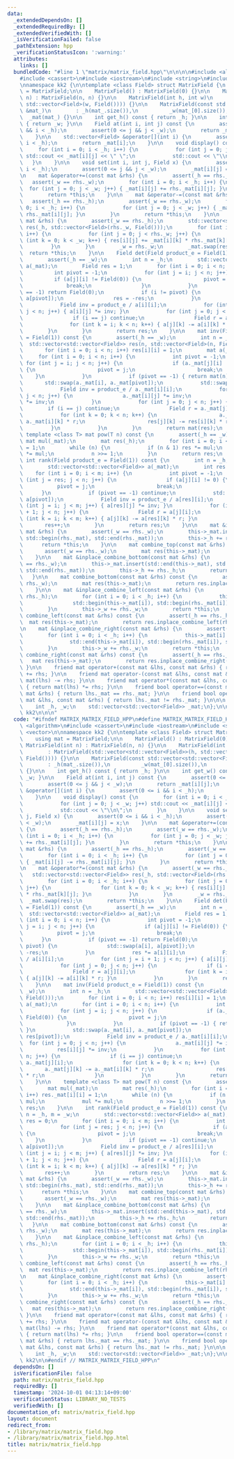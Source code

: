 ```yaml
---
data:
  _extendedDependsOn: []
  _extendedRequiredBy: []
  _extendedVerifiedWith: []
  _isVerificationFailed: false
  _pathExtension: hpp
  _verificationStatusIcon: ':warning:'
  attributes:
    links: []
  bundledCode: "#line 1 \"matrix/matrix_field.hpp\"\n\n\n\n#include <algorithm>\n\
    #include <cassert>\n#include <iostream>\n#include <string>\n#include <vector>\n\
    \nnamespace kk2 {\n\ntemplate <class Field> struct MatrixField {\n    using mat\
    \ = MatrixField;\n\n    MatrixField() : MatrixField(0) {}\n\n    MatrixField(int\
    \ n) : MatrixField(n, n) {}\n\n    MatrixField(int h, int w)\n        : MatrixField(std::vector<std::vector<Field>>(h,\
    \ std::vector<Field>(w, Field()))) {}\n\n    MatrixField(const std::vector<std::vector<Field>>\
    \ &mat_)\n        : _h(mat_.size()),\n          _w(mat_[0].size()),\n        \
    \  _mat(mat_) {}\n\n    int get_h() const { return _h; }\n\n    int get_w() const\
    \ { return _w; }\n\n    Field at(int i, int j) const {\n        assert(0 <= i\
    \ && i < _h);\n        assert(0 <= j && j < _w);\n        return _mat[i][j];\n\
    \    }\n\n    std::vector<Field> &operator[](int i) {\n        assert(0 <= i &&\
    \ i < _h);\n        return _mat[i];\n    }\n\n    void display() const {\n   \
    \     for (int i = 0; i < _h; i++) {\n            for (int j = 0; j < _w; j++)\
    \ std::cout << _mat[i][j] << \" \";\n            std::cout << \"\\n\";\n     \
    \   }\n    }\n\n    void set(int i, int j, Field x) {\n        assert(0 <= i &&\
    \ i < _h);\n        assert(0 <= j && j < _w);\n        _mat[i][j] = x;\n    }\n\
    \n    mat &operator+=(const mat &rhs) {\n        assert(_h == rhs._h);\n     \
    \   assert(_w == rhs._w);\n        for (int i = 0; i < _h; i++) {\n          \
    \  for (int j = 0; j < _w; j++) { _mat[i][j] += rhs._mat[i][j]; }\n        }\n\
    \        return *this;\n    }\n\n    mat &operator-=(const mat &rhs) {\n     \
    \   assert(_h == rhs._h);\n        assert(_w == rhs._w);\n        for (int i =\
    \ 0; i < _h; i++) {\n            for (int j = 0; j < _w; j++) { _mat[i][j] -=\
    \ rhs._mat[i][j]; }\n        }\n        return *this;\n    }\n\n    mat &operator*=(const\
    \ mat &rhs) {\n        assert(_w == rhs._h);\n        std::vector<std::vector<Field>>\
    \ res(_h, std::vector<Field>(rhs._w, Field()));\n        for (int i = 0; i < _h;\
    \ i++) {\n            for (int j = 0; j < rhs._w; j++) {\n                for\
    \ (int k = 0; k < _w; k++) { res[i][j] += _mat[i][k] * rhs._mat[k][j]; }\n   \
    \         }\n        }\n        _w = rhs._w;\n        _mat.swap(res);\n      \
    \  return *this;\n    }\n\n    Field det(Field product_e = Field(1)) const {\n\
    \        assert(_h == _w);\n        int n = _h;\n        std::vector<std::vector<Field>>\
    \ a(_mat);\n        Field res = 1;\n        for (int i = 0; i < n; i++) {\n  \
    \          int pivot = -1;\n            for (int j = i; j < n; j++) {\n      \
    \          if (a[j][i] != Field(0)) {\n                    pivot = j;\n      \
    \              break;\n                }\n            }\n            if (pivot\
    \ == -1) return Field(0);\n            if (i != pivot) {\n                std::swap(a[i],\
    \ a[pivot]);\n                res = -res;\n            }\n            res *= a[i][i];\n\
    \            Field inv = product_e / a[i][i];\n            for (int j = i + 1;\
    \ j < n; j++) { a[i][j] *= inv; }\n            for (int j = 0; j < n; j++) {\n\
    \                if (i == j) continue;\n                Field r = a[j][i];\n \
    \               for (int k = i; k < n; k++) { a[j][k] -= a[i][k] * r; }\n    \
    \        }\n        }\n        return res;\n    }\n\n    mat inv(Field product_e\
    \ = Field(1)) const {\n        assert(_h == _w);\n        int n = _h;\n      \
    \  std::vector<std::vector<Field>> res(n, std::vector<Field>(n, Field()));\n \
    \       for (int i = 0; i < n; i++) res[i][i] = 1;\n        mat a(_mat);\n   \
    \     for (int i = 0; i < n; i++) {\n            int pivot = -1;\n           \
    \ for (int j = i; j < n; j++) {\n                if (a._mat[j][i] != Field(0))\
    \ {\n                    pivot = j;\n                    break;\n            \
    \    }\n            }\n            if (pivot == -1) { return mat(n); }\n     \
    \       std::swap(a._mat[i], a._mat[pivot]);\n            std::swap(res[i], res[pivot]);\n\
    \            Field inv = product_e / a._mat[i][i];\n            for (int j = 0;\
    \ j < n; j++) {\n                a._mat[i][j] *= inv;\n                res[i][j]\
    \ *= inv;\n            }\n            for (int j = 0; j < n; j++) {\n        \
    \        if (i == j) continue;\n                Field r = a._mat[j][i];\n    \
    \            for (int k = 0; k < n; k++) {\n                    a._mat[j][k] -=\
    \ a._mat[i][k] * r;\n                    res[j][k] -= res[i][k] * r;\n       \
    \         }\n            }\n        }\n        return mat(res);\n    }\n\n   \
    \ template <class T> mat pow(T n) const {\n        assert(_h == _w);\n       \
    \ mat mul(_mat);\n        mat res(_h);\n        for (int i = 0; i < _h; i++) res._mat[i][i]\
    \ = 1;\n        while (n) {\n            if (n & 1) res *= mul;\n            mul\
    \ *= mul;\n            n >>= 1;\n        }\n        return res;\n    }\n\n   \
    \ int rank(Field product_e = Field(1)) const {\n        int n = _h, m = _w;\n\
    \        std::vector<std::vector<Field>> a(_mat);\n        int res = 0;\n    \
    \    for (int i = 0; i < m; i++) {\n            int pivot = -1;\n            for\
    \ (int j = res; j < n; j++) {\n                if (a[j][i] != 0) {\n         \
    \           pivot = j;\n                    break;\n                }\n      \
    \      }\n            if (pivot == -1) continue;\n            std::swap(a[res],\
    \ a[pivot]);\n            Field inv = product_e / a[res][i];\n            for\
    \ (int j = i; j < m; j++) { a[res][j] *= inv; }\n            for (int j = res\
    \ + 1; j < n; j++) {\n                Field r = a[j][i];\n                for\
    \ (int k = i; k < m; k++) { a[j][k] -= a[res][k] * r; }\n            }\n     \
    \       res++;\n        }\n        return res;\n    }\n\n    mat &inplace_combine_top(const\
    \ mat &rhs) {\n        assert(_w == rhs._w);\n        this->_mat.insert(std::begin(this->_mat),\
    \ std::begin(rhs._mat), std::end(rhs._mat));\n        this->_h += rhs._h;\n  \
    \      return *this;\n    }\n\n    mat combine_top(const mat &rhs) const {\n \
    \       assert(_w == rhs._w);\n        mat res(this->_mat);\n        return res.inplace_combine_top(rhs);\n\
    \    }\n\n    mat &inplace_combine_bottom(const mat &rhs) {\n        assert(_w\
    \ == rhs._w);\n        this->_mat.insert(std::end(this->_mat), std::begin(rhs._mat),\
    \ std::end(rhs._mat));\n        this->_h += rhs._h;\n        return *this;\n \
    \   }\n\n    mat combine_bottom(const mat &rhs) const {\n        assert(_w ==\
    \ rhs._w);\n        mat res(this->_mat);\n        return res.inplace_combine_bottom(rhs);\n\
    \    }\n\n    mat &inplace_combine_left(const mat &rhs) {\n        assert(_h ==\
    \ rhs._h);\n        for (int i = 0; i < _h; i++) {\n            this->_mat[i].insert(\n\
    \                std::begin(this->_mat[i]), std::begin(rhs._mat[i]), std::end(rhs._mat[i]));\n\
    \        }\n        this->_w += rhs._w;\n        return *this;\n    }\n\n    mat\
    \ combine_left(const mat &rhs) const {\n        assert(_h == rhs._h);\n      \
    \  mat res(this->_mat);\n        return res.inplace_combine_left(rhs);\n    }\n\
    \n    mat &inplace_combine_right(const mat &rhs) {\n        assert(_h == rhs._h);\n\
    \        for (int i = 0; i < _h; i++) {\n            this->_mat[i].insert(\n \
    \               std::end(this->_mat[i]), std::begin(rhs._mat[i]), std::end(rhs._mat[i]));\n\
    \        }\n        this->_w += rhs._w;\n        return *this;\n    }\n\n    mat\
    \ combine_right(const mat &rhs) const {\n        assert(_h == rhs._h);\n     \
    \   mat res(this->_mat);\n        return res.inplace_combine_right(rhs);\n   \
    \ }\n\n    friend mat operator+(const mat &lhs, const mat &rhs) { return mat(lhs)\
    \ += rhs; }\n\n    friend mat operator-(const mat &lhs, const mat &rhs) { return\
    \ mat(lhs) -= rhs; }\n\n    friend mat operator*(const mat &lhs, const mat &rhs)\
    \ { return mat(lhs) *= rhs; }\n\n    friend bool operator==(const mat &lhs, const\
    \ mat &rhs) { return lhs._mat == rhs._mat; }\n\n    friend bool operator!=(const\
    \ mat &lhs, const mat &rhs) { return lhs._mat != rhs._mat; }\n\n\n  private:\n\
    \    int _h, _w;\n    std::vector<std::vector<Field>> _mat;\n};\n\n} // namespace\
    \ kk2\n\n\n"
  code: "#ifndef MATRIX_MATRIX_FIELD_HPP\n#define MATRIX_MATRIX_FIELD_HPP 1\n\n#include\
    \ <algorithm>\n#include <cassert>\n#include <iostream>\n#include <string>\n#include\
    \ <vector>\n\nnamespace kk2 {\n\ntemplate <class Field> struct MatrixField {\n\
    \    using mat = MatrixField;\n\n    MatrixField() : MatrixField(0) {}\n\n   \
    \ MatrixField(int n) : MatrixField(n, n) {}\n\n    MatrixField(int h, int w)\n\
    \        : MatrixField(std::vector<std::vector<Field>>(h, std::vector<Field>(w,\
    \ Field()))) {}\n\n    MatrixField(const std::vector<std::vector<Field>> &mat_)\n\
    \        : _h(mat_.size()),\n          _w(mat_[0].size()),\n          _mat(mat_)\
    \ {}\n\n    int get_h() const { return _h; }\n\n    int get_w() const { return\
    \ _w; }\n\n    Field at(int i, int j) const {\n        assert(0 <= i && i < _h);\n\
    \        assert(0 <= j && j < _w);\n        return _mat[i][j];\n    }\n\n    std::vector<Field>\
    \ &operator[](int i) {\n        assert(0 <= i && i < _h);\n        return _mat[i];\n\
    \    }\n\n    void display() const {\n        for (int i = 0; i < _h; i++) {\n\
    \            for (int j = 0; j < _w; j++) std::cout << _mat[i][j] << \" \";\n\
    \            std::cout << \"\\n\";\n        }\n    }\n\n    void set(int i, int\
    \ j, Field x) {\n        assert(0 <= i && i < _h);\n        assert(0 <= j && j\
    \ < _w);\n        _mat[i][j] = x;\n    }\n\n    mat &operator+=(const mat &rhs)\
    \ {\n        assert(_h == rhs._h);\n        assert(_w == rhs._w);\n        for\
    \ (int i = 0; i < _h; i++) {\n            for (int j = 0; j < _w; j++) { _mat[i][j]\
    \ += rhs._mat[i][j]; }\n        }\n        return *this;\n    }\n\n    mat &operator-=(const\
    \ mat &rhs) {\n        assert(_h == rhs._h);\n        assert(_w == rhs._w);\n\
    \        for (int i = 0; i < _h; i++) {\n            for (int j = 0; j < _w; j++)\
    \ { _mat[i][j] -= rhs._mat[i][j]; }\n        }\n        return *this;\n    }\n\
    \n    mat &operator*=(const mat &rhs) {\n        assert(_w == rhs._h);\n     \
    \   std::vector<std::vector<Field>> res(_h, std::vector<Field>(rhs._w, Field()));\n\
    \        for (int i = 0; i < _h; i++) {\n            for (int j = 0; j < rhs._w;\
    \ j++) {\n                for (int k = 0; k < _w; k++) { res[i][j] += _mat[i][k]\
    \ * rhs._mat[k][j]; }\n            }\n        }\n        _w = rhs._w;\n      \
    \  _mat.swap(res);\n        return *this;\n    }\n\n    Field det(Field product_e\
    \ = Field(1)) const {\n        assert(_h == _w);\n        int n = _h;\n      \
    \  std::vector<std::vector<Field>> a(_mat);\n        Field res = 1;\n        for\
    \ (int i = 0; i < n; i++) {\n            int pivot = -1;\n            for (int\
    \ j = i; j < n; j++) {\n                if (a[j][i] != Field(0)) {\n         \
    \           pivot = j;\n                    break;\n                }\n      \
    \      }\n            if (pivot == -1) return Field(0);\n            if (i !=\
    \ pivot) {\n                std::swap(a[i], a[pivot]);\n                res =\
    \ -res;\n            }\n            res *= a[i][i];\n            Field inv = product_e\
    \ / a[i][i];\n            for (int j = i + 1; j < n; j++) { a[i][j] *= inv; }\n\
    \            for (int j = 0; j < n; j++) {\n                if (i == j) continue;\n\
    \                Field r = a[j][i];\n                for (int k = i; k < n; k++)\
    \ { a[j][k] -= a[i][k] * r; }\n            }\n        }\n        return res;\n\
    \    }\n\n    mat inv(Field product_e = Field(1)) const {\n        assert(_h ==\
    \ _w);\n        int n = _h;\n        std::vector<std::vector<Field>> res(n, std::vector<Field>(n,\
    \ Field()));\n        for (int i = 0; i < n; i++) res[i][i] = 1;\n        mat\
    \ a(_mat);\n        for (int i = 0; i < n; i++) {\n            int pivot = -1;\n\
    \            for (int j = i; j < n; j++) {\n                if (a._mat[j][i] !=\
    \ Field(0)) {\n                    pivot = j;\n                    break;\n  \
    \              }\n            }\n            if (pivot == -1) { return mat(n);\
    \ }\n            std::swap(a._mat[i], a._mat[pivot]);\n            std::swap(res[i],\
    \ res[pivot]);\n            Field inv = product_e / a._mat[i][i];\n          \
    \  for (int j = 0; j < n; j++) {\n                a._mat[i][j] *= inv;\n     \
    \           res[i][j] *= inv;\n            }\n            for (int j = 0; j <\
    \ n; j++) {\n                if (i == j) continue;\n                Field r =\
    \ a._mat[j][i];\n                for (int k = 0; k < n; k++) {\n             \
    \       a._mat[j][k] -= a._mat[i][k] * r;\n                    res[j][k] -= res[i][k]\
    \ * r;\n                }\n            }\n        }\n        return mat(res);\n\
    \    }\n\n    template <class T> mat pow(T n) const {\n        assert(_h == _w);\n\
    \        mat mul(_mat);\n        mat res(_h);\n        for (int i = 0; i < _h;\
    \ i++) res._mat[i][i] = 1;\n        while (n) {\n            if (n & 1) res *=\
    \ mul;\n            mul *= mul;\n            n >>= 1;\n        }\n        return\
    \ res;\n    }\n\n    int rank(Field product_e = Field(1)) const {\n        int\
    \ n = _h, m = _w;\n        std::vector<std::vector<Field>> a(_mat);\n        int\
    \ res = 0;\n        for (int i = 0; i < m; i++) {\n            int pivot = -1;\n\
    \            for (int j = res; j < n; j++) {\n                if (a[j][i] != 0)\
    \ {\n                    pivot = j;\n                    break;\n            \
    \    }\n            }\n            if (pivot == -1) continue;\n            std::swap(a[res],\
    \ a[pivot]);\n            Field inv = product_e / a[res][i];\n            for\
    \ (int j = i; j < m; j++) { a[res][j] *= inv; }\n            for (int j = res\
    \ + 1; j < n; j++) {\n                Field r = a[j][i];\n                for\
    \ (int k = i; k < m; k++) { a[j][k] -= a[res][k] * r; }\n            }\n     \
    \       res++;\n        }\n        return res;\n    }\n\n    mat &inplace_combine_top(const\
    \ mat &rhs) {\n        assert(_w == rhs._w);\n        this->_mat.insert(std::begin(this->_mat),\
    \ std::begin(rhs._mat), std::end(rhs._mat));\n        this->_h += rhs._h;\n  \
    \      return *this;\n    }\n\n    mat combine_top(const mat &rhs) const {\n \
    \       assert(_w == rhs._w);\n        mat res(this->_mat);\n        return res.inplace_combine_top(rhs);\n\
    \    }\n\n    mat &inplace_combine_bottom(const mat &rhs) {\n        assert(_w\
    \ == rhs._w);\n        this->_mat.insert(std::end(this->_mat), std::begin(rhs._mat),\
    \ std::end(rhs._mat));\n        this->_h += rhs._h;\n        return *this;\n \
    \   }\n\n    mat combine_bottom(const mat &rhs) const {\n        assert(_w ==\
    \ rhs._w);\n        mat res(this->_mat);\n        return res.inplace_combine_bottom(rhs);\n\
    \    }\n\n    mat &inplace_combine_left(const mat &rhs) {\n        assert(_h ==\
    \ rhs._h);\n        for (int i = 0; i < _h; i++) {\n            this->_mat[i].insert(\n\
    \                std::begin(this->_mat[i]), std::begin(rhs._mat[i]), std::end(rhs._mat[i]));\n\
    \        }\n        this->_w += rhs._w;\n        return *this;\n    }\n\n    mat\
    \ combine_left(const mat &rhs) const {\n        assert(_h == rhs._h);\n      \
    \  mat res(this->_mat);\n        return res.inplace_combine_left(rhs);\n    }\n\
    \n    mat &inplace_combine_right(const mat &rhs) {\n        assert(_h == rhs._h);\n\
    \        for (int i = 0; i < _h; i++) {\n            this->_mat[i].insert(\n \
    \               std::end(this->_mat[i]), std::begin(rhs._mat[i]), std::end(rhs._mat[i]));\n\
    \        }\n        this->_w += rhs._w;\n        return *this;\n    }\n\n    mat\
    \ combine_right(const mat &rhs) const {\n        assert(_h == rhs._h);\n     \
    \   mat res(this->_mat);\n        return res.inplace_combine_right(rhs);\n   \
    \ }\n\n    friend mat operator+(const mat &lhs, const mat &rhs) { return mat(lhs)\
    \ += rhs; }\n\n    friend mat operator-(const mat &lhs, const mat &rhs) { return\
    \ mat(lhs) -= rhs; }\n\n    friend mat operator*(const mat &lhs, const mat &rhs)\
    \ { return mat(lhs) *= rhs; }\n\n    friend bool operator==(const mat &lhs, const\
    \ mat &rhs) { return lhs._mat == rhs._mat; }\n\n    friend bool operator!=(const\
    \ mat &lhs, const mat &rhs) { return lhs._mat != rhs._mat; }\n\n\n  private:\n\
    \    int _h, _w;\n    std::vector<std::vector<Field>> _mat;\n};\n\n} // namespace\
    \ kk2\n\n#endif // MATRIX_MATRIX_FIELD_HPP\n"
  dependsOn: []
  isVerificationFile: false
  path: matrix/matrix_field.hpp
  requiredBy: []
  timestamp: '2024-10-01 04:13:14+09:00'
  verificationStatus: LIBRARY_NO_TESTS
  verifiedWith: []
documentation_of: matrix/matrix_field.hpp
layout: document
redirect_from:
- /library/matrix/matrix_field.hpp
- /library/matrix/matrix_field.hpp.html
title: matrix/matrix_field.hpp
---
```

